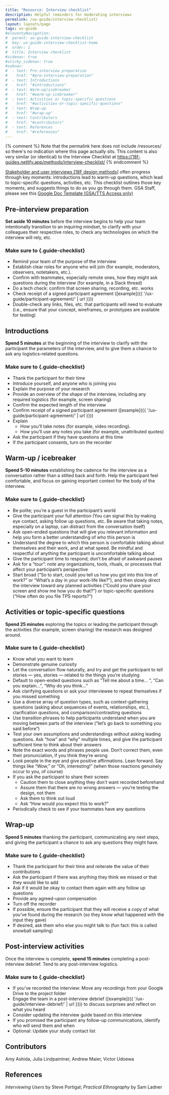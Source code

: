 ```yaml
---
title: "Resource: Interview checklist"
description: Helpful reminders for moderating interviews
permalink: /ux-guide/interview-checklist/
layout: layouts/page
tags: ux-guide
#eleventyNavigation: 
#  parent: ux-guide-interview-checklist
#  key: ux-guide-interview-checklist-home
#  order: 1
#  title: Interview checklist
#sidenav: true
#sticky_sidenav: true
#subnav:
#  - text: Pre-interview preparation
#    href: "#pre-interview-preparation"
#  - text: Introductions
#    href: "#introductions"
#  - text: Warm-up/icebreaker
#    href: "#warm-up-icebreaker"
#  - text: Activities or topic-specific questions
#    href: "#activities-or-topic-specific-questions"
#  - text: Wrap-up
#    href: "#wrap-up"
#  - text: Contributors
#    href: "#contributors"
#  - text: References
#    href: "#references"
---
```

{% comment %}
Note that the permalink here does not include /resources/ so there's no indication where this page actually sits. This content is also very similar (or identical) to the Interview Checklist at https://18f-guides.netlify.app/methods/interview-checklist/
{% endcomment %}

[Stakeholder and user interviews [18F design methods]](https://18f-guides.netlify.app/methods/discover/stakeholder-and-user-interviews/) often progress through key moments: introductions lead to warm-up questions, which lead to topic-specific questions, activities, etc. This checklist outlines those key moments, and suggests things to do as you go through them. GSA Staff, please see this [Google Doc Template (GSA/TTS Access only)](https://docs.google.com/document/d/1zRA2EK9qZ5H_cM3Ki5xf6Gz72F6Ah6i0E87YpwHTC9A/edit)


## Pre-interview preparation
**Set aside 10 minutes** before the interview begins to help your team intentionally transition to an inquiring mindset, to clarify with your colleagues their respective roles, to check any technologies on which the interview will rely, etc.

### Make sure to {.guide-checklist}
- Remind your team of the purpose of the interview
- Establish clear roles for anyone who will join (for example, moderators, observers, notetakers, etc.).
- Confirm with teammates, especially remote ones, how they might ask questions during the interview (for example, in a Slack thread)
- Do a tech check: confirm that screen sharing, recording, etc. works
- Check receipt of a signed participant agreement ([example]({{ '/ux-guide/participant-agreement/' | url }}))
- Double-check any links, files, etc. that participants will need to evaluate (i.e., ensure that your concept, wireframes, or prototypes are available for testing)


## Introductions
**Spend 5 minutes** at the beginning of the interview to clarify with the participant the parameters of the interview, and to give them a chance to ask any logistics-related questions.

### Make sure to {.guide-checklist}
- Thank the participant for their time
- Introduce yourself, and anyone who is joining you
- Explain the purpose of your research
- Provide an overview of the shape of the interview, including any required logistics (for example, screen sharing)
- Confirm the expected length of the interview
- Confirm receipt of a signed participant agreement ([example]({{ '/ux-guide/participant-agreement/' | url }}))
- Explain
  - How you’ll take notes (for example, video recording).
  - How you’ll use any notes you take (for example, unattributed quotes)
- Ask the participant if they have questions at this time
- If the participant consents, turn on the recorder


## Warm-up / icebreaker
**Spend 5-10 minutes** establishing the cadence for the interview as a conversation rather than a stilted back and forth. Help the participant feel comfortable, and focus on gaining important context for the body of the interview.

### Make sure to {.guide-checklist}
- Be polite; you’re a guest in the participant’s world
- Give the participant your full attention (You can signal this by making eye contact, asking follow up questions, etc. Be aware that taking notes, especially on a laptop, can distract from the conversation itself)
- Ask open-ended questions that will give you relevant information and help you form a better understanding of who this person is
- Understand the degree to which this person is comfortable talking about themselves and their work, and at what speed. Be mindful and respectful of anything the participant is uncomfortable talking about
- Give the participant time to respond; don’t be afraid of awkward pauses
- Ask for a “tour”: note any organizations, tools, rituals, or processes that affect your participant’s perspective
- Start broad (“So to start, could you tell us how you got into this line of work?” or “What’s a day in your work-life like?”), and then slowly direct the interview toward any planned activities (“Could you share your screen and show me how you do that?”) or topic-specific questions (“How often do you file TPS reports?”)


## Activities or topic-specific questions
**Spend 25 minutes** exploring the topics or leading the participant through the activities (for example, screen sharing) the research was designed around.

### Make sure to {.guide-checklist}
- Know what you want to learn
- Demonstrate genuine curiosity
- Let the conversation flow naturally, and try and get the participant to tell stories — yes, stories — related to the things you’re studying
- Default to open-ended questions such as “Tell me about a time… ”, “Can you explain…”, “Why do you think…”
- Ask clarifying questions or ask your interviewee to repeat themselves if you missed something
- Use a diverse array of question types, such as context-gathering questions (asking about sequences of events, relationships, etc.), clarification questions, and comparison/contrasting questions
- Use transition phrases to help participants understand when you are moving between parts of the interview (“let’s go back to something you said before”)
- Test your own assumptions and understandings without asking leading questions. Ask “how” and “why” multiple times, and give the participant sufficient time to think about their answers
- Note the exact words and phrases people use. Don’t correct them, even their pronunciation, if you think they’re wrong
- Look people in the eye and give positive affirmations. Lean forward. Say things like “Wow,” or “Oh, interesting!” (when those reactions genuinely occur to you, of course)
- If you ask the participant to share their screen
  - Caution them to close anything they don't want recorded beforehand
  - Assure them that there are no wrong answers — you’re testing the design, not them
  - Ask them to think out loud
  - Ask “How would you expect this to work?”
- Periodically check to see if your teammates have any questions


## Wrap-up
**Spend 5 minutes** thanking the participant, communicating any next steps, and giving the participant a chance to ask any questions they might have.

### Make sure to {.guide-checklist}
- Thank the participant for their time and reiterate the value of their contributions
- Ask the participant if there was anything they think we missed or that they would like to add
- Ask if it would be okay to contact them again with any follow up questions
- Provide any agreed-upon compensation
- Turn off the recorder
- If possible, ensure the participant that they will receive a copy of what you’ve found during the research (so they know what happened with the input they gave)
- If desired, ask them who else you might talk to (fun fact: this is called snowball sampling)

## Post-interview activities
Once the interview is complete, **spend 15 minutes** completing a post-interview debrief. Tend to any post-interview logistics.

### Make sure to {.guide-checklist}
- If you’ve recorded the interview: Move any recordings from your Google Drive to the project folder
- Engage the team in a post-interview debrief ([example]({{ '/ux-guide/interview-debrief/' | url }})) to discuss surprises and reflect on what you heard
- Consider updating the interview guide based on this interview
- If you promised the participant any follow-up communications, identify who will send them and when
- Optional: Update your study contact list


## Contributors
Amy Ashida, Julia Lindpaintner, Andrew Maier, Victor Udoewa

## References
_Interviewing Users_ by Steve Portigal; _Practical Ethnography_ by Sam Ladner
